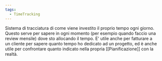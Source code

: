 ```yaml
---
tags:
  - TimeTracking
---
```



Sistema di tracciatura di come viene investito il proprio tempo ogni giorno.
Questo serve per sapere in ogni momento (per esempio quando faccio una review mensile) dove sto allocando il tempo.
E' utile anche per fatturare a un cliente per sapere quanto tempo ho dedicato ad un progetto, ed è anche utile per confrontare quanto indicato nella propria [[Pianificazione]] con la realtà.